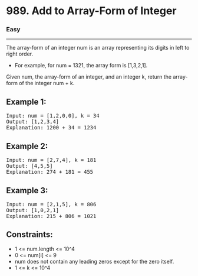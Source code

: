 # 989. Add to Array-Form of Integer

### Easy

---

The array-form of an integer num is an array representing its digits in left to right order.

- For example, for num = 1321, the array form is [1,3,2,1].

Given num, the array-form of an integer, and an integer k, return the array-form of the integer num + k.

## Example 1:

<pre>
Input: num = [1,2,0,0], k = 34
Output: [1,2,3,4]
Explanation: 1200 + 34 = 1234
</pre>

## Example 2:

<pre>
Input: num = [2,7,4], k = 181
Output: [4,5,5]
Explanation: 274 + 181 = 455
</pre>

## Example 3:

<pre>
Input: num = [2,1,5], k = 806
Output: [1,0,2,1]
Explanation: 215 + 806 = 1021
</pre>

## Constraints:

- 1 <= num.length <= 10^4
- 0 <= num[i] <= 9
- num does not contain any leading zeros except for the zero itself.
- 1 <= k <= 10^4
